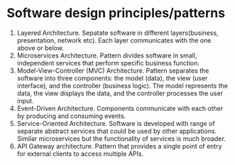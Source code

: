 # Software design principles/patterns

1. Layered Architecture. Sepatate software in different layers(business, presentation, network etc). Each
layer communicates with the one above or below.
2. Microservices Architecture. Pattern divides software in small, independent services that perform
specific business function.
3. Model-View-Controller (MVC) Architecture. Pattern separates the software into three components: 
the model (data), the view (user interface), and the controller (business logic). The model represents 
the data, the view displays the data, and the controller processes the user input.
4. Event-Driven Architecture. Components communicate with each other by producing and consuming events.
5. Service-Oriented Architecture. Software is developed with range of separate abstract services that could
be used by other applications. Similar microservices but the functionality of services is much 
broader.
6. API Gateway architecture. Pattern that provides a single point of entry for external clients to
access multiple APIs.
